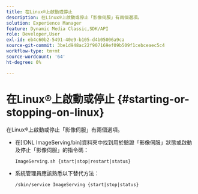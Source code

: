 ```yaml
---
title: 在Linux®上啟動或停止
description: 在Linux®上啟動或停止「影像伺服」有兩個選項。
solution: Experience Manager
feature: Dynamic Media Classic,SDK/API
role: Developer,User
exl-id: eb4c60b2-5491-40e9-b105-d4b05006a9ca
source-git-commit: 3be1d948ac22f907169ef09b509f1cebceaec5c4
workflow-type: tm+mt
source-wordcount: '64'
ht-degree: 0%

---
```


# 在Linux®上啟動或停止 {#starting-or-stopping-on-linux}

在Linux®上啟動或停止「影像伺服」有兩個選項。

* 在[!DNL ImageServing/bin]資料夾中找到用於驗證「影像伺服」狀態或啟動及停止「影像伺服」的指令碼：

  `ImageServing.sh {start|stop|restart|status}`
* 系統管理員應該熟悉以下替代方法：

  `/sbin/service ImageServing {start|stop|status}`
